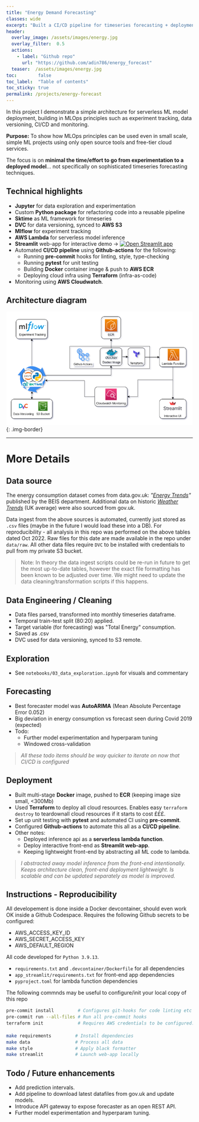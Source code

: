 ```yaml
---
title: "Energy Demand Forecasting"
classes: wide
excerpt: "Built a CI/CD pipeline for timeseries forecasting + deployment"
header:
  overlay_image: /assets/images/energy.jpg
  overlay_filter:  0.5
  actions:
    - label: "Github repo"
      url: "https://github.com/adin786/energy_forecast"
  teaser:  /assets/images/energy.jpg
toc:        false
toc_label:  "Table of contents"
toc_sticky: true
permalink: /projects/energy-forecast 
---
```

  
In this project I demonstrate a simple architecture for serverless ML model deployment, building in MLOps principles such as experiment tracking, data versioning, CI/CD and monitoring.

**Purpose:** To show how MLOps principles can be used even in small scale, simple ML projects using only open source tools and free-tier cloud services.

The focus is on **minimal the time/effort to go from experimentation to a deployed model**... not specifically on sophisticated timeseries forecasting techniques.

## Technical highlights

- **Jupyter** for data exploration and experimentation 
- Custom **Python package** for refactoring code into a reusable pipeline
- **Sktime** as ML framework for timeseries
- **DVC** for data versioning, synced to **AWS S3**
- **Mlflow** for experiment tracking
- **AWS Lambda** for serverless model inference
- **Streamlit** web-app for interactive demo &rarr; [![Open Streamlit app](https://static.streamlit.io/badges/streamlit_badge_black_white.svg)](https://adin786-energy-forecast.streamlit.app/)
- Automated **CI/CD pipeline** using **Github-actions** for the following:
  - Running **pre-commit** hooks for linting, style, type-checking
  - Running **pytest** for unit testing
  - Building **Docker** container image & push to **AWS ECR**
  - Deploying cloud infra using **Terraform** (infra-as-code)
- Monitoring using **AWS Cloudwatch**.

## Architecture diagram

![Architecture diagram](energy-project\arch_diagram.drawio.png){: .img-border}

---

# More Details

## Data source 

The energy consumption dataset comes from data.gov.uk: *"[Energy Trends](https://assets.publishing.service.gov.uk/government/uploads/system/uploads/attachment_data/file/1107641/ET_1.2_SEP_22.xlsx)"* published by the BEIS department.  Additional data on historic *[Weather Trends](https://assets.publishing.service.gov.uk/government/uploads/system/uploads/attachment_data/file/1012964/Weather_ODS.ods)* (UK average) were also sourced from gov.uk.

Data ingest from the above sources is automated, currently just stored as `.csv` files (maybe in the future I would load these into a DB).   For reproducibility - all analysis in this repo was performed on the above tables dated Oct 2022.  Raw files for this date are made available in the repo under `data/raw`.  All other data files require `DVC` to be installed with credentials to pull from my private S3 bucket.

> Note: In theory the data ingest scripts could be re-run in future to get the most up-to-date tables, however the exact file formatting has been known to be adjusted over time.  We might need to update the data cleaning/transformation scripts if this happens. 

## Data Engineering / Cleaning 

- Data files parsed, transformed into monthly timeseries dataframe. 
- Temporal train-test split (80:20) applied.
- Target variable (for forecasting) was "Total Energy" consumption. 
- Saved as .csv 
- DVC used for data versioning, synced to S3 remote. 

## Exploration 
  
- See `notebooks/03_data_exploration.ipynb` for visuals and commentary

## Forecasting 

- Best forecaster model was **AutoARIMA** (Mean Absolute Percentage Error 0.052)
- Big deviation in energy consumption vs forecast seen during Covid 2019 (expected)
- Todo: 
  - Further model experimentation and hyperparam tuning
  - Windowed cross-validation

> *All these todo items should be way quicker to iterate on now that CI/CD is configured*

## Deployment 
- Built multi-stage **Docker** image, pushed to **ECR** (keeping image size small, <300Mb)
- Used **Terraform** to deploy all cloud resources.  Enables easy `terraform destroy` to teardownall cloud resources if it starts to cost £££.
- Set up unit testing with **pytest** and automated CI using **pre-commit**.
- Configured **Github-actions** to automate this all as a **CI/CD pipeline**.
- Other notes:
  - Deployed inference api as a **serverless lambda function**.
  - Deploy interactive front-end as **Streamlit web-app**. 
  - Keeping lightweight front-end by abstracting all ML code to lambda. 

> *I abstracted away model inference from the front-end intentionally.  Keeps architecture clean, front-end deployment lightweight.  Is scalable and can be updated separately as model is improved.*
  
## Instructions - Reproducibility
  
All developement is done inside a Docker devcontainer, should even work OK inside a Github Codespace.  Requires the following Github secrets to be configured:
- AWS_ACCESS_KEY_ID
- AWS_SECRET_ACCESS_KEY
- AWS_DEFAULT_REGION

All code developed for `Python 3.9.13`.  
- `requirements.txt` and `.devcontainer/Dockerfile` for all dependencies
- `app_streamlit/requirements.txt` for front-end app dependencies
- `pyproject.toml` for lambda function dependencies

The following commnds may be useful to configure/init your local copy of this repo

```bash
pre-commit install         # Configures git-hooks for code linting etc
pre-commit run --all-files # Run all pre-commit hooks
terraform init             # Requires AWS credentials to be configured.

make requirements         # Install dependencies 
make data                 # Process all data 
make style                # Apply black formatter 
make streamlit            # Launch web-app locally
```

## Todo / Future enhancements

- Add prediction intervals.
- Add pipeline to download latest datafiles from gov.uk and update models.
- Introduce API gateway to expose forecaster as an open REST API.
- Further model experimentation and hyperparam tuning.




